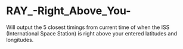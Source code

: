 # RAY_-Right_Above_You-
Will output the 5 closest timings from current time of when the ISS (International Space Station) is right above your entered latitudes and longitudes. 
